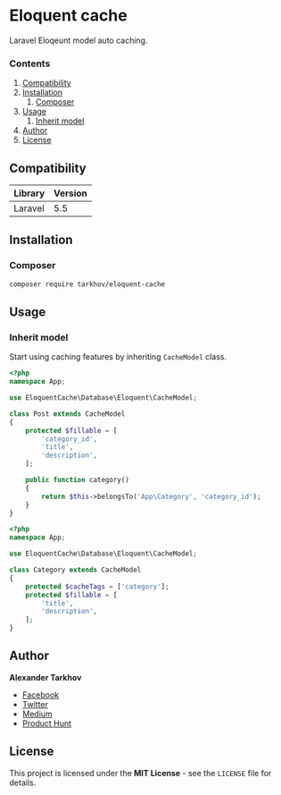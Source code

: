 # Eloquent cache

Laravel Eloqeunt model auto caching.

### Contents

1. [Compatibility](#compatibility)
2. [Installation](#installation)
   1. [Composer](#composer)
3. [Usage](#usage)
   1. [Inherit model](#inherit-model)
4. [Author](#author)
5. [License](#license)

## Compatibility

Library | Version
------- | -------
Laravel | 5.5

## Installation

### Composer

```bash
composer require tarkhov/eloquent-cache
```

## Usage

### Inherit model

Start using caching features by inheriting `CacheModel` class.

```php
<?php
namespace App;

use EloquentCache\Database\Eloquent\CacheModel;

class Post extends CacheModel
{
    protected $fillable = [
        'category_id',
        'title',
        'description',
    ];

    public function category()
    {
        return $this->belongsTo('App\Category', 'category_id');
    }
}
```

```php
<?php
namespace App;

use EloquentCache\Database\Eloquent\CacheModel;

class Category extends CacheModel
{
    protected $cacheTags = ['category'];
    protected $fillable = [
        'title',
        'description',
    ];
}
```

## Author

**Alexander Tarkhov**

* [Facebook](https://www.facebook.com/alex.tarkhov)
* [Twitter](https://twitter.com/alextarkhov)
* [Medium](https://medium.com/@tarkhov)
* [Product Hunt](https://www.producthunt.com/@tarkhov)

## License

This project is licensed under the **MIT License** - see the `LICENSE` file for details.
